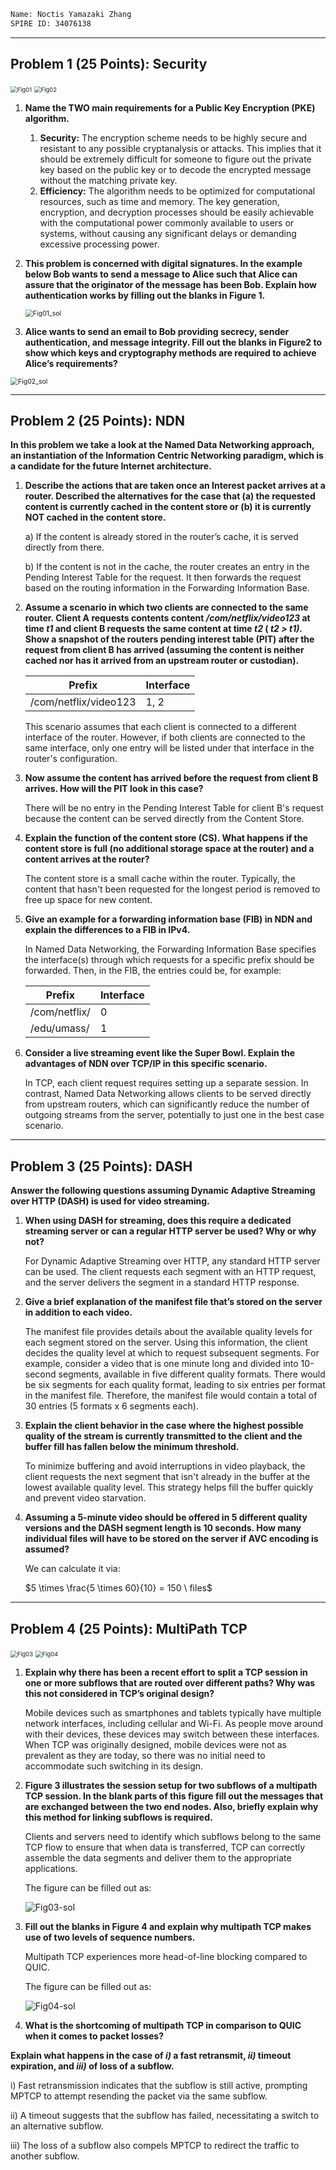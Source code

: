 ```bash
Name: Noctis Yamazaki Zhang
SPIRE ID: 34076138
```

---

## **Problem 1 (25 Points): Security**

<img src="img/Fig01.png" alt="Fig01" style="zoom:67%;" />

<img src="img/Fig02.png" alt="Fig02" style="zoom:67%;" />

1. **Name the TWO main requirements for a Public Key Encryption (PKE) algorithm.**

   1. **Security:** The encryption scheme needs to be highly secure and resistant to any possible cryptanalysis or attacks. This implies that it should be extremely difficult for someone to figure out the private key based on the public key or to decode the encrypted message without the matching private key.
   2. **Efficiency:** The algorithm needs to be optimized for computational resources, such as time and memory. The key generation, encryption, and decryption processes should be easily achievable with the computational power commonly available to users or systems, without causing any significant delays or demanding excessive processing power.

2. **This problem is concerned with digital signatures. In the example below Bob wants to send a message to Alice such that Alice can assure that the originator of the message has been Bob. Explain how authentication works by filling out the blanks in Figure 1.**

   <img src="img/Fig01_sol.png" alt="Fig01_sol" style="zoom:75%;" />

3. **Alice wants to send an email to Bob providing secrecy, sender authentication, and message integrity. Fill out the blanks in Figure2  to show which keys and cryptography methods are required to achieve Alice’s requirements?**

<img src="img/Fig02_sol.png" alt="Fig02_sol" style="zoom:75%;" />





---

## **Problem 2 (25 Points): NDN**
**In this problem we take a look at the Named Data Networking approach, an instantiation of the Information Centric Networking paradigm, which is a candidate for the future Internet architecture.**

1. **Describe the actions that are taken once an Interest packet arrives at a router. Described the alternatives for the case that (a) the requested content is currently cached in the content store or (b) it is currently NOT cached in the content store.**

   a) If the content is already stored in the router’s cache, it is served directly from there. 

   b) If the content is not in the cache, the router creates an entry in the Pending Interest Table for the request. It then forwards the request based on the routing information in the Forwarding Information Base.

2. **Assume a scenario in which two clients are connected to the same router. Client A requests contents content */com/netflix/video123* at time *t1* and client B requests the same content at time *t2* ( *t2 > t1).* Show a snapshot of the routers pending interest table (PIT) after the request from client B has arrived (assuming the content is neither cached nor has it arrived from an upstream router or custodian).**

   | Prefix                | Interface |
   | --------------------- | --------- |
   | /com/netflix/video123 | 1, 2      |

   This scenario assumes that each client is connected to a different interface of the router. However, if both clients are connected to the same interface, only one entry will be listed under that interface in the router's configuration.

3. **Now assume the content has arrived before the request from client B arrives. How will the PIT look in this case?**

   There will be no entry in the Pending Interest Table for client B's request because the content can be served directly from the Content Store.

4. **Explain the function of the content store (CS). What happens if the content store is full (no additional storage space at the router) and a content arrives at the router?**

   The content store is a small cache within the router. Typically, the content that hasn't been requested for the longest period is removed to free up space for new content.

5. **Give an example for a forwarding information base (FIB) in NDN and explain the differences to a FIB in IPv4.**

   In Named Data Networking, the Forwarding Information Base specifies the interface(s) through which requests for a specific prefix should be forwarded. Then, in the FIB, the entries could be, for example:

   | Prefix        | Interface |
   | ------------- | --------- |
   | /com/netflix/ | 0         |
   | /edu/umass/   | 1         |

6. **Consider a live streaming event like the Super Bowl. Explain the advantages of NDN over TCP/IP in this specific scenario.**

   In TCP, each client request requires setting up a separate session. In contrast, Named Data Networking allows clients to be served directly from upstream routers, which can significantly reduce the number of outgoing streams from the server, potentially to just one in the best case scenario.



---

## **Problem 3 (25 Points): DASH**

**Answer the following questions assuming Dynamic Adaptive Streaming over HTTP (DASH) is used for video streaming.**

1. **When using DASH for streaming, does this require a dedicated streaming server or can a regular HTTP server be used? Why or why not?**

   For Dynamic Adaptive Streaming over HTTP, any standard HTTP server can be used. The client requests each segment with an HTTP request, and the server delivers the segment in a standard HTTP response.

2. **Give a brief explanation of the manifest file that’s stored on the server in addition to each video.**

   The manifest file provides details about the available quality levels for each segment stored on the server. Using this information, the client decides the quality level at which to request subsequent segments. For example, consider a video that is one minute long and divided into 10-second segments, available in five different quality formats. There would be six segments for each quality format, leading to six entries per format in the manifest file. Therefore, the manifest file would contain a total of 30 entries (5 formats x 6 segments each).

3. **Explain the client behavior in the case where the highest possible quality of the stream is currently transmitted to the client and the buffer fill has fallen below the minimum threshold.**

   To minimize buffering and avoid interruptions in video playback, the client requests the next segment that isn't already in the buffer at the lowest available quality level. This strategy helps fill the buffer quickly and prevent video starvation.

4. **Assuming a 5-minute video should be offered in 5 different quality versions and the DASH segment length is 10 seconds. How many individual files will have to be stored on the server if AVC encoding is assumed?**

   We can calculate it via: 

   $5 \times \frac{5 \times 60}{10} = 150 \ files$

---

## **Problem 4 (25 Points): MultiPath TCP**

<img src="img/Fig03.png" alt="Fig03" style="zoom:67%;" />

<img src="img/Fig04.png" alt="Fig04" style="zoom:67%;" />

1. **Explain why there has been a recent effort to split a TCP session in one or more subflows that are routed over different paths? Why was this not considered in TCP’s original design?**

   Mobile devices such as smartphones and tablets typically have multiple network interfaces, including cellular and Wi-Fi. As people move around with their devices, these devices may switch between these interfaces. When TCP was originally designed, mobile devices were not as prevalent as they are today, so there was no initial need to accommodate such switching in its design.

2. **Figure 3 illustrates the session setup for two subflows of a multipath TCP session. In the blank parts of this figure fill out the messages that are exchanged between the two end nodes. Also, briefly explain why this method for linking subflows is required.**

   Clients and servers need to identify which subflows belong to the same TCP flow to ensure that when data is transferred, TCP can correctly assemble the data segments and deliver them to the appropriate applications.

   The figure can be filled out as:

   ![Fig03-sol](img/Fig03-sol.png)

3. **Fill out the blanks in Figure 4 and explain why multipath TCP makes use of two levels of sequence numbers.**

   Multipath TCP experiences more head-of-line blocking compared to QUIC.

   The figure can be filled out as:

   ![Fig04-sol](img/Fig04-sol.png)

4. **What is the shortcoming of multipath TCP in comparison to QUIC when it comes to packet losses?**

**Explain what happens in the case of *i)* a fast retransmit, *ii)* timeout expiration, and *iii)* of loss of a subflow.**

i) Fast retransmission indicates that the subflow is still active, prompting MPTCP to attempt resending the packet via the same subflow. 

ii) A timeout suggests that the subflow has failed, necessitating a switch to an alternative subflow. 

iii) The loss of a subflow also compels MPTCP to redirect the traffic to another subflow.